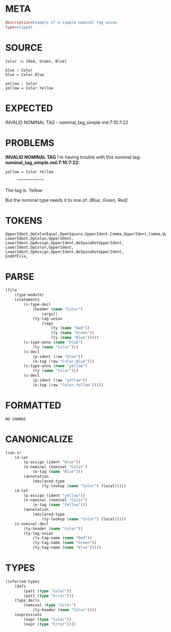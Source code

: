 # META
~~~ini
description=Example of a simple nominal tag union
type=snippet
~~~
# SOURCE
~~~roc
Color := [Red, Green, Blue]

blue : Color
blue = Color.Blue

yellow : Color
yellow = Color.Yellow
~~~
# EXPECTED
INVALID NOMINAL TAG - nominal_tag_simple.md:7:10:7:22
# PROBLEMS
**INVALID NOMINAL TAG**
I'm having trouble with this nominal tag:
**nominal_tag_simple.md:7:10:7:22:**
```roc
yellow = Color.Yellow
```
         ^^^^^^^^^^^^

The tag is:
    _Yellow_

But the nominal type needs it to one of:
    _[Blue, Green, Red]_

# TOKENS
~~~zig
UpperIdent,OpColonEqual,OpenSquare,UpperIdent,Comma,UpperIdent,Comma,UpperIdent,CloseSquare,
LowerIdent,OpColon,UpperIdent,
LowerIdent,OpAssign,UpperIdent,NoSpaceDotUpperIdent,
LowerIdent,OpColon,UpperIdent,
LowerIdent,OpAssign,UpperIdent,NoSpaceDotUpperIdent,
EndOfFile,
~~~
# PARSE
~~~clojure
(file
	(type-module)
	(statements
		(s-type-decl
			(header (name "Color")
				(args))
			(ty-tag-union
				(tags
					(ty (name "Red"))
					(ty (name "Green"))
					(ty (name "Blue")))))
		(s-type-anno (name "blue")
			(ty (name "Color")))
		(s-decl
			(p-ident (raw "blue"))
			(e-tag (raw "Color.Blue")))
		(s-type-anno (name "yellow")
			(ty (name "Color")))
		(s-decl
			(p-ident (raw "yellow"))
			(e-tag (raw "Color.Yellow")))))
~~~
# FORMATTED
~~~roc
NO CHANGE
~~~
# CANONICALIZE
~~~clojure
(can-ir
	(d-let
		(p-assign (ident "blue"))
		(e-nominal (nominal "Color")
			(e-tag (name "Blue")))
		(annotation
			(declared-type
				(ty-lookup (name "Color") (local)))))
	(d-let
		(p-assign (ident "yellow"))
		(e-nominal (nominal "Color")
			(e-tag (name "Yellow")))
		(annotation
			(declared-type
				(ty-lookup (name "Color") (local)))))
	(s-nominal-decl
		(ty-header (name "Color"))
		(ty-tag-union
			(ty-tag-name (name "Red"))
			(ty-tag-name (name "Green"))
			(ty-tag-name (name "Blue")))))
~~~
# TYPES
~~~clojure
(inferred-types
	(defs
		(patt (type "Color"))
		(patt (type "Error")))
	(type_decls
		(nominal (type "Color")
			(ty-header (name "Color"))))
	(expressions
		(expr (type "Color"))
		(expr (type "Error"))))
~~~
